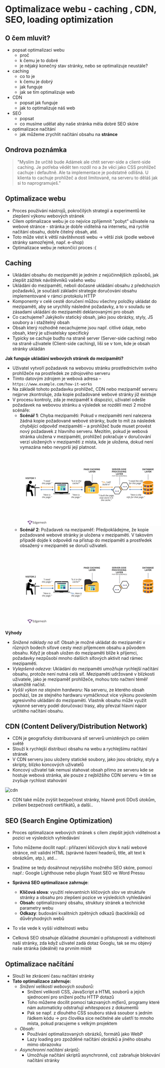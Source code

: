 # Optimalizace webu - caching , CDN, SEO, loading optimization

## O čem mluvit?
- popsat optimalizaci webu
	- proč
	- k čemu je to dobré
	- je nějaký konečný stav stránky, nebo se optimalizuje neustále?
- caching
	- co to je
	- k čemu je dobrý
	- jak funguje
	- jak se tím optimalizuje web
- CDN
	- popsat jak funguje
	- jak to optimalizuje náš web
- SEO
	- popsat
	- co musíme udělat aby naše stránka měla dobré SEO skóre
- optimalizace načítání
	- jak můžeme zrychlit načítání obsahu na **stránce**

## Ondrova poznámka
> "Myslím že určitě bude Adámek ale chtít server-side a client-side caching.
> Je potřeba vědět ten rozdíl no a že věci jako CSS prohlížeč cachuje i defaultně. Ale ta implementace je podstatně odlišná.
> U klienta to cachuje prohlížeč a dost limitovaně, na serveru to děláš jak si to naprogramuješ."

## Optimalizace webu
- Proces používání nástrojů, pokročilých strategií a experimentů ke zlepšení výkonu webových stránek
- Cílem optimalizace webu je co nejvíce zpříjemnit "pobyt" uživatele na webové stránce - stránka je dobře viditelná na internetu, má rychlé načítání obsahu, dobře čitelný obsah, atd. 
- Toto může vést k větší návštěvnosti webu -> větší zisk (podle webové stránky samozřejmě, např. e-shop)
- Optimalizace webu je nekončící proces :(

## Caching
- Ukládání obsahu do mezipaměti je jedním z nejúčinnějších způsobů, jak zlepšit zážitek návštěvníků vašeho webu
- Ukládání do mezipaměti, neboli dočasné ukládání obsahu z předchozích požadavků, je součástí základní strategie doručování obsahu implementované v rámci protokolu HTTP
- Komponenty v celé cestě doručení můžou všechny položky ukládat do mezipaměti, aby se urychlily následné požadavky, a to v souladu se zásadami ukládání do mezipaměti deklarovanými pro obsah
- Co cachujeme? Jakýkoliv statický obsah, jako jsou obrázky, styly, JS soubory a i stažitelný obsah
- Obsah který rozhodně necachujeme jsou např. citlivé údaje, nebo obsah, který je uživatelsky specifický
- Typicky se cachuje buďto na straně server (Server-side caching) nebo na straně uživatele (Client-side caching), liší se v tom, kde je obsah stránky ukládán

**Jak funguje ukládání webových stránek do mezipaměti?**

- Uživatel vytvoří požadavek na webovou stránku prostřednictvím svého prohlížeče na prostředek ze zdrojového serveru
- Tímto datovým zdrojem je webová adresa – `https://www.example.com/how-it-works`
- Na základě tohoto požadavku prohlížeč, CDN nebo mezipaměť serveru nejprve zkontroluje, zda kopie požadované webové stránky již existuje
- V procesu kontroly, zda je mezipaměť k dispozici, uživatel odešle požadavek na webovou stránku a výsledek se rozdělí mezi 2 možné scénáře:
  - **Scénář 1**: Chyba mezipaměti: Pokud v mezipaměti není nalezena žádná kopie požadované webové stránky, bude to mít za následek chybějící odpověď mezipaměti – a prohlížeč bude muset provést nový požadavek z hlavního serveru. Mezitím, pokud je webová stránka uložena v mezipaměti, prohlížeč pokračuje v doručování verzí uložených v mezipaměti z místa, kde je uložena, dokud není vymazána nebo nevyprší její platnost.
    ![scene1](https://github.com/oschl-git/jecna-wa-maturita/blob/main/images/02_cache1.png)
  - **Scénář 2**: Požadavek na mezipaměť: Předpokládejme, že kopie požadované webové stránky je uložena v mezipaměti. V takovém případě dojde k odpovědi na přístup do mezipaměti a prostředek obsažený v mezipaměti se doručí uživateli.
    ![cache2](https://github.com/oschl-git/jecna-wa-maturita/blob/main/images/02_cache2.png)

**Výhody**

- _Snížené náklady na síť_: Obsah je možné ukládat do mezipaměti v různých bodech síťové cesty mezi příjemcem obsahu a původem obsahu. Když je obsah uložen do mezipaměti blíže k příjemci, požadavky nezpůsobí mnoho dalších síťových aktivit nad rámec mezipaměti.
- _Vylepšená odezva_: Ukládání do mezipaměti umožňuje rychlejší načítání obsahu, protože není nutná celá síť. Mezipaměti udržované v blízkosti uživatele, jako je mezipaměť prohlížeče, mohou toto načtení téměř okamžitě načíst.
- _Vyšší výkon na stejném hardwaru_: Na serveru, ze kterého obsah pochází, lze ze stejného hardwaru vymáčknout více výkonu povolením agresivního ukládání do mezipaměti. Vlastník obsahu může využít výkonné servery podél doručovací trasy, aby převzal hlavní nápor určitého načítání obsahu.

## CDN (Content Delivery/Distribution Network)
- CDN je geograficky distribuovaná síť serverů umístěných po celém světě
- Slouží k rychlejší distribuci obsahu na webu a rychlejšímu načítání stránek
- V CDN serveru jsou uloženy statické soubory, jako jsou obrázky, styly a skripty,  blízko koncových uživatelů
- Koncový uživatel tak nemusí stahovat obsah přímo ze serveru kde se hostuje webová stránka, ale pouze z nejbližšího CDN serveru -> tím se zvyšuje rychlost stahování

![cdn](https://cf-assets.www.cloudflare.com/slt3lc6tev37/7Dy6rquZDDKSJoeS27Y6xc/4a671b7cc7894a475a94f0140981f5d9/what_is_a_cdn_distributed_server_map.png)

- CDN také může zvýšit bezpečnost stránky, hlavně proti DDoS útokům, zvíšení bezpečnosti certifikátů, a další..

## SEO (Search Engine Optimization)
- Proces optimalizace webových stránek s cílem zlepšit jejich viditelnost a pozici ve výsledcích vyhledávání
- Toho můžeme docílit např.: přiřazení klíčových slov k naší webové stránce, mít validní HTML (správné řazení headerů, title, alt text k obrázkům, atp.), atd...
- Snažíme se tedy dosáhnout nejvyššího možného SEO skóre, pomocí např.: Google Lighthouse nebo plugin Yoast SEO ve Word Pressu

- **Správná SEO optimalizace zahrnuje**:
	- **Klíčová slova**: využití relevantních klíčových slov ve struktuře stránky a obsahu pro zlepšení pozice ve výsledcích vyhledávání
	- **Obsah:** optimalizovaný obsahu, struktury stránek a technické parametry webu
	- **Odkazy**: budování kvalitních zpětných odkazů (backlinků) od důvěryhodných webů
- To vše vede k vyšší viditelnosti webu

- Celková SEO obsahuje důkladné zkoumání o přístupnosti a viditelnosti naší stránky, zda když uživatel zadá dotaz Googlu, tak se mu objevý naše stránka (ideálně) na prvním místě

## Optimalizace načítání
- Slouží ke zkrácení času načítání stránky
- **Tato optimalizace zahrnuje:**
	- *Snížení velikosti webových souborů:* 
		- Snížení velikosti CSS, JavaScript a HTML souborů a jejich sjednocení pro snížení počtu HTTP dotazů
		- Toho můžeme docílit pomocí takzvaných *mifierů*, programy které nám automaticky odstraňují *whitespaces* z dokumentů
		- Pak se např. z dlouhého CSS souboru stává ssoubor s jedním řádkem kódu -> pro člověka sice nečitelné ale ušetří to mnoho místa, pokud pracujeme s velkým projektem
	- *Obsah:* 
		- Používání optimalizovaných obrázků, formátů jako WebP
		- Lazy loading pro zpožděné načítání obrázků a jiného obsahu mimo obrazovku
	- *Asynchronní načítání skriptů*: 
		- Umožňuje načítání skriptů asynchronně, což zabraňuje blokování načítání stránky
